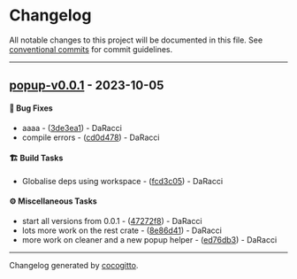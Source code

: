 # Changelog
All notable changes to this project will be documented in this file. See [conventional commits](https://www.conventionalcommits.org/) for commit guidelines.

- - -
## [popup-v0.0.1](https://github.com/AMTSupport/tools/compare/5678af914fbd25777e9a28dbaaf557a016530b7d..popup-v0.0.1) - 2023-10-05
#### <!-- 1 -->🐛 Bug Fixes
- aaaa - ([3de3ea1](https://github.com/AMTSupport/tools/commit/3de3ea1b847457f66b3761babd71b1b4b7bed3cc)) - DaRacci
- compile errors - ([cd0d478](https://github.com/AMTSupport/tools/commit/cd0d4785529084fc976fe9c1d54b62ffe918128b)) - DaRacci
#### <!-- 8 -->🏗️ Build Tasks
- Globalise deps using workspace - ([fcd3c05](https://github.com/AMTSupport/tools/commit/fcd3c056c79fc749701dee7e94c7819a50a56cd1)) - DaRacci
#### <!-- 9 -->⚙️ Miscellaneous Tasks
- start all versions from 0.0.1 - ([47272f8](https://github.com/AMTSupport/tools/commit/47272f8fad2c414854177f81625713634fa0cb7e)) - DaRacci
- lots more work on the rest crate - ([8e86d41](https://github.com/AMTSupport/tools/commit/8e86d4183789a7fe8fd106deac17020c1be17db8)) - DaRacci
- more work on cleaner and a new popup helper - ([ed76db3](https://github.com/AMTSupport/tools/commit/ed76db391ff4762053e3ba4ab19b2b5670acdd14)) - DaRacci

- - -

Changelog generated by [cocogitto](https://github.com/cocogitto/cocogitto).